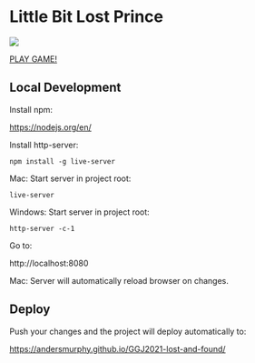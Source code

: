 # Little Bit Lost Prince

![](https://user-images.githubusercontent.com/5931605/106439022-22078e00-646f-11eb-8960-8b813274d6e0.jpg)

[PLAY GAME!](https://andersmurphy.github.io/GGJ2021-lost-and-found/)

## Local Development

Install npm:

https://nodejs.org/en/

Install http-server:

`npm install -g live-server`

Mac: Start server in project root:

`live-server`

Windows: Start server in project root:

`http-server -c-1`

Go to:
 
http://localhost:8080

Mac: Server will automatically reload browser on changes.

## Deploy

Push your changes and the project will deploy automatically to:

https://andersmurphy.github.io/GGJ2021-lost-and-found/
